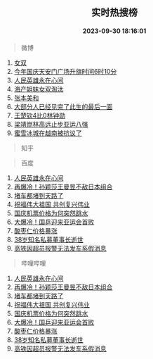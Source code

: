 <div align="center"><h2>实时热搜榜</h2><h4>2023-09-30 18:16:01</h4></div>

> 微博  

1. [女双](https://s.weibo.com/weibo?q=%E5%A5%B3%E5%8F%8C&t=31&band_rank=1&Refer=top)<br />
2. [今年国庆天安门广场升旗时间6时10分](https://s.weibo.com/weibo?q=%23%E4%BB%8A%E5%B9%B4%E5%9B%BD%E5%BA%86%E5%A4%A9%E5%AE%89%E9%97%A8%E5%B9%BF%E5%9C%BA%E5%8D%87%E6%97%97%E6%97%B6%E9%97%B46%E6%97%B610%E5%88%86%23&t=31&band_rank=2&Refer=top)<br />
3. [人民英雄永在心间](https://s.weibo.com/weibo?q=%23%E4%BA%BA%E6%B0%91%E8%8B%B1%E9%9B%84%E6%B0%B8%E5%9C%A8%E5%BF%83%E9%97%B4%23&t=31&band_rank=3&Refer=top)<br />
4. [海产姐妹女双淘汰](https://s.weibo.com/weibo?q=%E6%B5%B7%E4%BA%A7%E5%A7%90%E5%A6%B9%E5%A5%B3%E5%8F%8C%E6%B7%98%E6%B1%B0&t=31&band_rank=4&Refer=top)<br />
5. [张本美和](https://s.weibo.com/weibo?q=%E5%BC%A0%E6%9C%AC%E7%BE%8E%E5%92%8C&t=31&band_rank=5&Refer=top)<br />
6. [大部分人已经见完了此生的最后一面](https://s.weibo.com/weibo?q=%E5%A4%A7%E9%83%A8%E5%88%86%E4%BA%BA%E5%B7%B2%E7%BB%8F%E8%A7%81%E5%AE%8C%E4%BA%86%E6%AD%A4%E7%94%9F%E7%9A%84%E6%9C%80%E5%90%8E%E4%B8%80%E9%9D%A2&t=31&band_rank=6&Refer=top)<br />
7. [王楚钦4比0林钟勋](https://s.weibo.com/weibo?q=%23%E7%8E%8B%E6%A5%9A%E9%92%A64%E6%AF%940%E6%9E%97%E9%92%9F%E5%8B%8B%23&t=31&band_rank=7&Refer=top)<br />
8. [梁靖崑林高远止步亚运八强](https://s.weibo.com/weibo?q=%23%E6%A2%81%E9%9D%96%E5%B4%91%E6%9E%97%E9%AB%98%E8%BF%9C%E6%AD%A2%E6%AD%A5%E4%BA%9A%E8%BF%90%E5%85%AB%E5%BC%BA%23&t=31&band_rank=8&Refer=top)<br />
9. [蜜雪冰城在越南被抗议了](https://s.weibo.com/weibo?q=%23%E8%9C%9C%E9%9B%AA%E5%86%B0%E5%9F%8E%E5%9C%A8%E8%B6%8A%E5%8D%97%E8%A2%AB%E6%8A%97%E8%AE%AE%E4%BA%86%23&t=31&band_rank=9&Refer=top)<br />

> 知乎  


> 百度  

1. [人民英雄永在心间](https://www.baidu.com/s?wd=%E4%BA%BA%E6%B0%91%E8%8B%B1%E9%9B%84%E6%B0%B8%E5%9C%A8%E5%BF%83%E9%97%B4&sa=fyb_news&rsv_dl=fyb_news)<br />
2. [再爆冷！孙颖莎王曼昱不敌日本组合](https://www.baidu.com/s?wd=%E5%86%8D%E7%88%86%E5%86%B7%EF%BC%81%E5%AD%99%E9%A2%96%E8%8E%8E%E7%8E%8B%E6%9B%BC%E6%98%B1%E4%B8%8D%E6%95%8C%E6%97%A5%E6%9C%AC%E7%BB%84%E5%90%88&sa=fyb_news&rsv_dl=fyb_news)<br />
3. [堵车都堵到天路了](https://www.baidu.com/s?wd=%E5%A0%B5%E8%BD%A6%E9%83%BD%E5%A0%B5%E5%88%B0%E5%A4%A9%E8%B7%AF%E4%BA%86&sa=fyb_news&rsv_dl=fyb_news)<br />
4. [祝福伟大祖国 共创复兴伟业](https://www.baidu.com/s?wd=%E7%A5%9D%E7%A6%8F%E4%BC%9F%E5%A4%A7%E7%A5%96%E5%9B%BD+%E5%85%B1%E5%88%9B%E5%A4%8D%E5%85%B4%E4%BC%9F%E4%B8%9A&sa=fyb_news&rsv_dl=fyb_news)<br />
5. [国庆机票价格为何突然跳水](https://www.baidu.com/s?wd=%E5%9B%BD%E5%BA%86%E6%9C%BA%E7%A5%A8%E4%BB%B7%E6%A0%BC%E4%B8%BA%E4%BD%95%E7%AA%81%E7%84%B6%E8%B7%B3%E6%B0%B4&sa=fyb_news&rsv_dl=fyb_news)<br />
6. [大爆冷！国乒迎来亚运会首败](https://www.baidu.com/s?wd=%E5%A4%A7%E7%88%86%E5%86%B7%EF%BC%81%E5%9B%BD%E4%B9%92%E8%BF%8E%E6%9D%A5%E4%BA%9A%E8%BF%90%E4%BC%9A%E9%A6%96%E8%B4%A5&sa=fyb_news&rsv_dl=fyb_news)<br />
7. [酸枣仁价格暴涨](https://www.baidu.com/s?wd=%E9%85%B8%E6%9E%A3%E4%BB%81%E4%BB%B7%E6%A0%BC%E6%9A%B4%E6%B6%A8&sa=fyb_news&rsv_dl=fyb_news)<br />
8. [38岁知名私募董事长逝世](https://www.baidu.com/s?wd=38%E5%B2%81%E7%9F%A5%E5%90%8D%E7%A7%81%E5%8B%9F%E8%91%A3%E4%BA%8B%E9%95%BF%E9%80%9D%E4%B8%96&sa=fyb_news&rsv_dl=fyb_news)<br />
9. [高铁因超员报警无法发车系假消息](https://www.baidu.com/s?wd=%E9%AB%98%E9%93%81%E5%9B%A0%E8%B6%85%E5%91%98%E6%8A%A5%E8%AD%A6%E6%97%A0%E6%B3%95%E5%8F%91%E8%BD%A6%E7%B3%BB%E5%81%87%E6%B6%88%E6%81%AF&sa=fyb_news&rsv_dl=fyb_news)<br />

> 哔哩哔哩  

1. [人民英雄永在心间](https://www.baidu.com/s?wd=%E4%BA%BA%E6%B0%91%E8%8B%B1%E9%9B%84%E6%B0%B8%E5%9C%A8%E5%BF%83%E9%97%B4&sa=fyb_news&rsv_dl=fyb_news)<br />
2. [再爆冷！孙颖莎王曼昱不敌日本组合](https://www.baidu.com/s?wd=%E5%86%8D%E7%88%86%E5%86%B7%EF%BC%81%E5%AD%99%E9%A2%96%E8%8E%8E%E7%8E%8B%E6%9B%BC%E6%98%B1%E4%B8%8D%E6%95%8C%E6%97%A5%E6%9C%AC%E7%BB%84%E5%90%88&sa=fyb_news&rsv_dl=fyb_news)<br />
3. [堵车都堵到天路了](https://www.baidu.com/s?wd=%E5%A0%B5%E8%BD%A6%E9%83%BD%E5%A0%B5%E5%88%B0%E5%A4%A9%E8%B7%AF%E4%BA%86&sa=fyb_news&rsv_dl=fyb_news)<br />
4. [祝福伟大祖国 共创复兴伟业](https://www.baidu.com/s?wd=%E7%A5%9D%E7%A6%8F%E4%BC%9F%E5%A4%A7%E7%A5%96%E5%9B%BD+%E5%85%B1%E5%88%9B%E5%A4%8D%E5%85%B4%E4%BC%9F%E4%B8%9A&sa=fyb_news&rsv_dl=fyb_news)<br />
5. [国庆机票价格为何突然跳水](https://www.baidu.com/s?wd=%E5%9B%BD%E5%BA%86%E6%9C%BA%E7%A5%A8%E4%BB%B7%E6%A0%BC%E4%B8%BA%E4%BD%95%E7%AA%81%E7%84%B6%E8%B7%B3%E6%B0%B4&sa=fyb_news&rsv_dl=fyb_news)<br />
6. [大爆冷！国乒迎来亚运会首败](https://www.baidu.com/s?wd=%E5%A4%A7%E7%88%86%E5%86%B7%EF%BC%81%E5%9B%BD%E4%B9%92%E8%BF%8E%E6%9D%A5%E4%BA%9A%E8%BF%90%E4%BC%9A%E9%A6%96%E8%B4%A5&sa=fyb_news&rsv_dl=fyb_news)<br />
7. [酸枣仁价格暴涨](https://www.baidu.com/s?wd=%E9%85%B8%E6%9E%A3%E4%BB%81%E4%BB%B7%E6%A0%BC%E6%9A%B4%E6%B6%A8&sa=fyb_news&rsv_dl=fyb_news)<br />
8. [38岁知名私募董事长逝世](https://www.baidu.com/s?wd=38%E5%B2%81%E7%9F%A5%E5%90%8D%E7%A7%81%E5%8B%9F%E8%91%A3%E4%BA%8B%E9%95%BF%E9%80%9D%E4%B8%96&sa=fyb_news&rsv_dl=fyb_news)<br />
9. [高铁因超员报警无法发车系假消息](https://www.baidu.com/s?wd=%E9%AB%98%E9%93%81%E5%9B%A0%E8%B6%85%E5%91%98%E6%8A%A5%E8%AD%A6%E6%97%A0%E6%B3%95%E5%8F%91%E8%BD%A6%E7%B3%BB%E5%81%87%E6%B6%88%E6%81%AF&sa=fyb_news&rsv_dl=fyb_news)<br />
